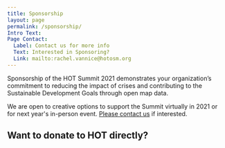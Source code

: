 ```yaml
---
title: Sponsorship
layout: page
permalink: /sponsorship/
Intro Text: 
Page Contact:
  Label: Contact us for more info
  Text: Interested in Sponsoring?
  Link: mailto:rachel.vannice@hotosm.org
---
```


Sponsorship of the HOT Summit 2021 demonstrates your organization’s commitment to reducing the impact of crises and contributing to the Sustainable Development Goals through open map data.

We are open to creative options to support the Summit virtually in 2021 or for next year's in-person event. <a href="mailto:rachel.vannice@hotosm.org">Please contact us</a> if interested. 

## Want to donate to HOT directly?

<div class="donate-form-wrapper" style="text-align:left;">
<script src="https://cdn.donately.com/dntly-core/current/core.min.js" data-donately-id="act_6050cafb6dc1" data-stripe-publishable-key="pk_live_V98OphdHjflWilBEfL1IK28w" data-donately-amount="20" data-donately-presets="10,20,40,100" data-donately-billing-zip="true" data-donately-comment="true" data-donately-anonymous="true" data-donately-onbehalf="true" data-donately-payment-options="cc,ach" data-donately-donor-pays-fees='{"cc":{"processor_percent":"0.029","processor_fixed":"0.30","dntly_percent":"0.03"}}' ></script>
</div>
